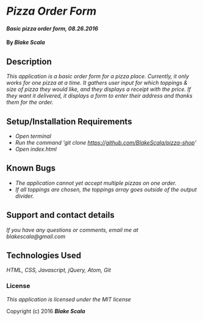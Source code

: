 # _Pizza Order Form_

#### _Basic pizza order form, 08.26.2016_

#### By _**Blake Scala**_

## Description

_This application is a basic order form for a pizza place. Currently, it only works for one pizza at a time. It gathers user input for which toppings & size of pizza they would like, and they displays a receipt with the price. If they want it delivered, it displays a form to enter their address and thanks them for the order._

## Setup/Installation Requirements

* _Open terminal_
* _Run the command 'git clone https://github.com/BlakeScala/pizza-shop'_
* _Open index.html_

## Known Bugs

* _The application cannot yet accept multiple pizzas on one order._
* _If all toppings are chosen, the toppings array goes outside of the output divider._

## Support and contact details

_If you have any questions or comments, email me at blakescala@gmail.com_

## Technologies Used

_HTML, CSS, Javascript, jQuery, Atom, Git_

### License

*This application is licensed under the MIT license*

Copyright (c) 2016 **_Blake Scala_**
